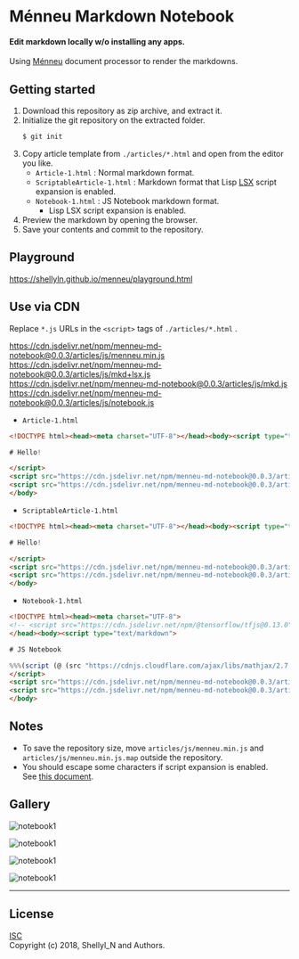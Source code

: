 
# Ménneu Markdown Notebook

#### Edit markdown locally w/o installing any apps.

Using [Ménneu](https://github.com/shellyln/menneu) document processor to render the markdowns.



## Getting started

1. Download this repository as zip archive, and extract it.
1. Initialize the git repository on the extracted folder.
    ```bash
    $ git init
    ```
1. Copy article template from `./articles/*.html` and open from the editor you like.
    * `Article-1.html` : Normal markdown format.
    * `ScriptableArticle-1.html` : Markdown format that Lisp [LSX](https://github.com/shellyln/liyad#what-is-lsx) script expansion is enabled.
    * `Notebook-1.html` : JS Notebook markdown format.
        * Lisp LSX script expansion is enabled.
1. Preview the markdown by opening the browser.
1. Save your contents and commit to the repository.


## Playground

https://shellyln.github.io/menneu/playground.html


## Use via CDN

Replace `*.js` URLs in the `<script>` tags of `./articles/*.html` .

https://cdn.jsdelivr.net/npm/menneu-md-notebook@0.0.3/articles/js/menneu.min.js  
https://cdn.jsdelivr.net/npm/menneu-md-notebook@0.0.3/articles/js/mkd+lsx.js  
https://cdn.jsdelivr.net/npm/menneu-md-notebook@0.0.3/articles/js/mkd.js  
https://cdn.jsdelivr.net/npm/menneu-md-notebook@0.0.3/articles/js/notebook.js  

* `Article-1.html`
```html
<!DOCTYPE html><head><meta charset="UTF-8"></head><body><script type="text/markdown">

# Hello!

</script>
<script src="https://cdn.jsdelivr.net/npm/menneu-md-notebook@0.0.3/articles/js/mkd.js"></script>
<script src="https://cdn.jsdelivr.net/npm/menneu-md-notebook@0.0.3/articles/js/menneu.min.js" onload="start({title: 'My Notebook 1'})"></script>
</body>
```

* `ScriptableArticle-1.html`
```html
<!DOCTYPE html><head><meta charset="UTF-8"></head><body><script type="text/markdown">

# Hello!

</script>
<script src="https://cdn.jsdelivr.net/npm/menneu-md-notebook@0.0.3/articles/js/mkd+lsx.js"></script>
<script src="https://cdn.jsdelivr.net/npm/menneu-md-notebook@0.0.3/articles/js/menneu.min.js" onload="start({title: 'My Notebook 1'})"></script>
</body>
```

* `Notebook-1.html`
```html
<!DOCTYPE html><head><meta charset="UTF-8">
<!-- <script src="https://cdn.jsdelivr.net/npm/@tensorflow/tfjs@0.13.0"></script> -->
</head><body><script type="text/markdown">

# JS Notebook

%%%(script (@ (src "https://cdnjs.cloudflare.com/ajax/libs/mathjax/2.7.5/MathJax.js?config=TeX-MML-AM_CHTML") (crossorigin "anonymous") (async)))
</script>
<script src="https://cdn.jsdelivr.net/npm/menneu-md-notebook@0.0.3/articles/js/notebook.js"></script>
<script src="https://cdn.jsdelivr.net/npm/menneu-md-notebook@0.0.3/articles/js/menneu.min.js" onload="start({title: 'My Notebook 1'})"></script>
</body>
```

## Notes

* To save the repository size, move `articles/js/menneu.min.js` and `articles/js/menneu.min.js.map` outside the repository.
* You should escape some characters if script expansion is enabled.  
  See [this document](https://github.com/shellyln/menneu/#lisp-block-expansion).

## Gallery

![notebook1](https://shellyln.github.io/menneu/assets/image/notebook1.png)

![notebook1](https://shellyln.github.io/menneu/assets/image/notebook2.png)

![notebook1](https://shellyln.github.io/menneu/assets/image/notebook3.png)

![notebook1](https://shellyln.github.io/menneu/assets/image/notebook4.png)

----


## License
[ISC](https://github.com/shellyln/menneu-md-notebook/blob/master/LICENSE.md)  
Copyright (c) 2018, Shellyl_N and Authors.
